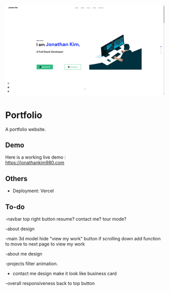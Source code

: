 # ![WebApp](https://github.com/jkim1998/Portfolio/blob/main/screenshot/page1.png)
# Portfolio

  A portfolio website. 



## Demo
Here is a working live demo :  
https://jonathankim980.com



## Others

- Deployment: Vercel

## To-do

-navbar 
    top right button 
        resume?
        contact me?
        tour mode?

-about 
    design

-main
    3d model
    hide "view my work" button if scrolling down
    add function to move to next page to view my work 

-about me 
    design 

-projects
    filter animation. 

- contact me 
    design 
        make it look like business card 

-overall 
    responsiveness 
    back to top button
    
